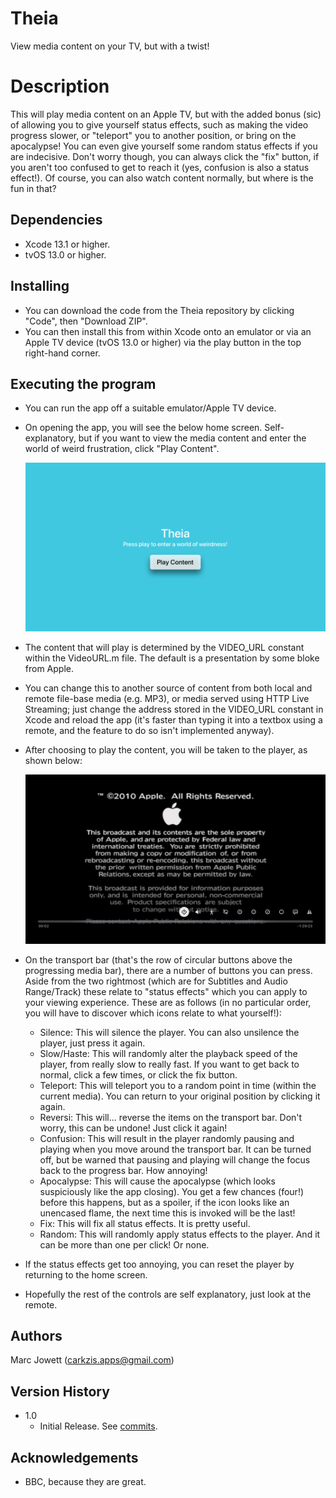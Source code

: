 # Theia
View media content on your TV, but with a twist!

# Description
This will play media content on an Apple TV, but with the added bonus (sic) of allowing you to give yourself status effects, such as making the video progress slower, or "teleport" you to another position, or bring on the apocalypse! You can even give yourself some random status effects if you are indecisive. Don't worry though, you can always click the "fix" button, if you aren't too confused to get to reach it (yes, confusion is also a status effect!). Of course, you can also watch content normally, but where is the fun in that?

## Dependencies
* Xcode 13.1 or higher.
* tvOS 13.0 or higher.

## Installing
* You can download the code from the Theia repository by clicking "Code", then "Download ZIP".
* You can then install this from within Xcode onto an emulator or via an Apple TV device (tvOS 13.0 or higher) via the play button in the top right-hand corner.

## Executing the program
* You can run the app off a suitable emulator/Apple TV device.
* On opening the app, you will see the below home screen.  Self-explanatory, but if you want to view the media content and enter the world of weird frustration, click "Play Content".

    <img src="https://github.com/Carkzis/Theia/blob/main/Screenshots/home_screen.png?raw=true" width="800" />	
    
* The content that will play is determined by the VIDEO_URL constant within the VideoURL.m file. The default is a presentation by some bloke from Apple.
* You can change this to another source of content from both local and remote file-base media (e.g. MP3), or media served using HTTP Live Streaming; just change the address stored in the VIDEO_URL constant in Xcode and reload the app (it's faster than typing it into a textbox using a remote, and the feature to do so isn't implemented anyway).
* After choosing to play the content, you will be taken to the player, as shown below:

    <img src="https://github.com/Carkzis/Theia/blob/main/Screenshots/player.png?raw=true" width="800" />
    
* On the transport bar (that's the row of circular buttons above the progressing media bar), there are a number of buttons you can press.  Aside from the two rightmost (which are for Subtitles and Audio Range/Track) these relate to "status effects" which you can apply to your viewing experience.  These are as follows (in no particular order, you will have to discover which icons relate to what yourself!):
    * Silence: This will silence the player.  You can also unsilence the player, just press it again.
    * Slow/Haste: This will randomly alter the playback speed of the player, from really slow to really fast.  If you want to get back to normal, click a few times, or click the fix button.
    * Teleport: This will teleport you to a random point in time (within the current media). You can return to your original position by clicking it again.
    * Reversi: This will... reverse the items on the transport bar. Don't worry, this can be undone!  Just click it again!
    * Confusion: This will result in the player randomly pausing and playing when you move around the transport bar.  It can be turned off, but be warned that pausing and playing will change the focus back to the progress bar.  How annoying!
    * Apocalypse: This will cause the apocalypse (which looks suspiciously like the app closing).  You get a few chances (four!) before this happens, but as a spoiler, if the icon looks like an unencased flame, the next time this is invoked will be the last!
    * Fix: This will fix all status effects.  It is pretty useful.
    * Random:  This will randomly apply status effects to the player.  And it can be more than one per click!  Or none.
* If the status effects get too annoying, you can reset the player by returning to the home screen.
* Hopefully the rest of the controls are self explanatory, just look at the remote.

## Authors
Marc Jowett (carkzis.apps@gmail.com)

## Version History
* 1.0
  * Initial Release.  See [commits](https://github.com/Carkzis/Theia/commits/main).

## Acknowledgements
* BBC, because they are great.
